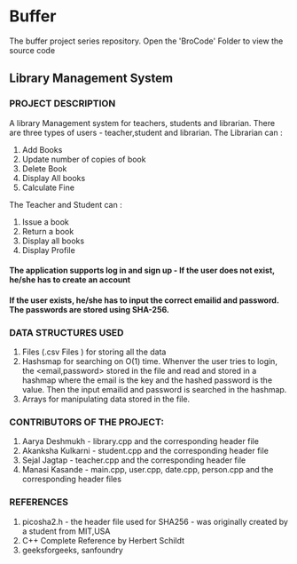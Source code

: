 # Buffer
The buffer project series repository.
Open the 'BroCode' Folder to view the source code
## Library Management System
### PROJECT DESCRIPTION  
A library Management system for teachers, students and librarian.
There are three types of users - teacher,student and librarian.
The Librarian can :
1. Add Books
2. Update number of copies of book
3. Delete Book
4. Display All books
5. Calculate Fine

The Teacher and Student can :
1. Issue a book
2. Return a book
3. Display all books
4. Display Profile

#### The application supports log in and sign up - If the user does not exist, he/she has to create an account
#### If the user exists, he/she has to input the correct emailid and password. The passwords are stored using SHA-256.

### DATA STRUCTURES USED
1. Files (.csv Files ) for storing all the data
2. Hashsmap for searching on O(1) time. Whenver the user tries to login, the <email,password> stored in the file and read and stored in a hashmap where the email is the key and the hashed password is the value. Then the input emailid and password is searched in the hashmap.
3. Arrays for manipulating data stored in the file.

### CONTRIBUTORS OF THE PROJECT: 
1. Aarya Deshmukh - library.cpp and the corresponding header file
2. Akanksha Kulkarni - student.cpp and the corresponding header file
3. Sejal Jagtap - teacher.cpp and the corresponding header file
4. Manasi Kasande - main.cpp, user.cpp, date.cpp, person.cpp and the corresponding header files

### REFERENCES
1. picosha2.h - the header file used for SHA256 - was originally created by a student from MIT,USA
2. C++ Complete Reference by Herbert Schildt
3. geeksforgeeks, sanfoundry

